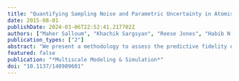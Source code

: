 ```yaml
---
title: "Quantifying Sampling Noise and Parametric Uncertainty in Atomistic-to-Continuum Simulations Using Surrogate Models"
date: 2015-08-01
publishDate: 2024-03-06T22:52:41.217702Z
authors: ["Maher Salloum", "Khachik Sargsyan", "Reese Jones", "Habib N. Najm", "Bert Debusschere"]
publication_types: ["2"]
abstract: "We present a methodology to assess the predictive fidelity of multiscale simulations by incorporating uncertainty in the information exchanged between the components of an atomistic-to-continuum simulation. We account for both the uncertainty due to finite sampling in molecular dynamics (MD) simulations and the uncertainty in the physical parameters of the model. Using Bayesian inference, we represent the expensive atomistic component by a surrogate model that relates the long-term output of the atomistic simulation to its uncertain inputs. We then present algorithms to solve for the variables exchanged across the atomistic-continuum interface in terms of polynomial chaos expansions (PCEs). We consider a simple Couette flow where velocities are exchanged between the atomistic and continuum components, while accounting for uncertainty in the atomistic model parameters and the continuum boundary conditions. Results show convergence of the coupling algorithm at a reasonable number of iterations. The uncertainty in the obtained variables significantly depends on the amount of data sampled from the MD simulations and on the width of the time averaging window used in the MD simulations."
featured: false
publication: "*Multiscale Modeling & Simulation*"
doi: "10.1137/140989601"
---
```


